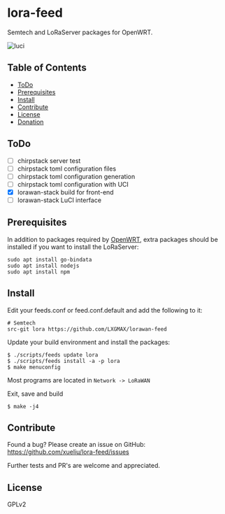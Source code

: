 # lora-feed
Semtech and LoRaServer packages for OpenWRT.

![luci](luci-lora-gateway.png)

## Table of Contents

- [ToDo](#todo)
- [Prerequisites](#prerequisites)
- [Install](#install)
- [Contribute](#contribute)
- [License](#license)
- [Donation](#donation)

## ToDo
- [ ] chirpstack server test
- [ ] chirpstack toml configuration files
- [ ] chirpstack toml configuration generation
- [ ] chirpstack toml configuration with UCI
- [x] lorawan-stack build for front-end
- [ ] lorawan-stack LuCI interface

## Prerequisites

In addition to packages required by [OpenWRT](https://openwrt.org/docs/guide-developer/build-system/install-buildsystem), 
extra packages should be installed if you want to install the LoRaServer:

    sudo apt install go-bindata
    sudo apt install nodejs
    sudo apt install npm

## Install

Edit your feeds.conf or feed.conf.default and add the following to it:

    # Semtech
    src-git lora https://github.com/LXGMAX/lorawan-feed

Update your build environment and install the packages:

    $ ./scripts/feeds update lora
    $ ./scripts/feeds install -a -p lora
    $ make menuconfig

Most programs are located in `Network -> LoRaWAN`

Exit, save and build

    $ make -j4

## Contribute

Found a bug? Please create an issue on GitHub:
    https://github.com/xueliu/lora-feed/issues

Further tests and PR's are welcome and appreciated.

## License

GPLv2
